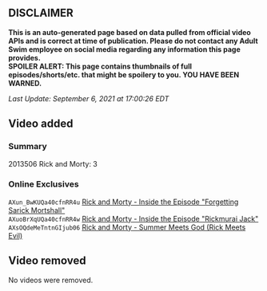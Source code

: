 ## DISCLAIMER
**This is an auto-generated page based on data pulled from official video APIs and is correct at time of publication. Please do not contact any Adult Swim employee on social media regarding any information this page provides.**  
**SPOILER ALERT: This page contains thumbnails of full episodes/shorts/etc. that might be spoilery to you. YOU HAVE BEEN WARNED.**  

_Last Update: September 6, 2021 at 17:00:26 EDT_
## Video added
### Summary
2013506 Rick and Morty: 3  
### Online Exclusives
`AXun_BwKUQa40cfnRR4u` [Rick and Morty - Inside the Episode "Forgetting Sarick Mortshall"](https://www.adultswim.com/videos/rick-and-morty/inside-the-episode-forgetting-sarick-mortshall)  
`AXuoBrXqUQa40cfnRR4w` [Rick and Morty - Inside the Episode "Rickmurai Jack"](https://www.adultswim.com/videos/rick-and-morty/inside-the-episode-rickmurai-jack)  
`AXsOQdeMeTntnGIjub06` [Rick and Morty - Summer Meets God (Rick Meets Evil)](https://www.adultswim.com/videos/rick-and-morty/summer-meets-god-rick-meets-evil)  
## Video removed
No videos were removed.  
